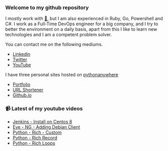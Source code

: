 ### Welcome to my github repository

I mostly work with [:snake:](https://www.python.org/), but I am also experienced in Ruby, Go, Powershell and C#. I work as a Full-Time DevOps engineer for a big company, and I try to better the environment on a daily basis, apart from this I like to learn new technologies and I am a competent problem solver.

You can contact me on the following mediums.
- [Linkedin](https://www.linkedin.com/in/r3ap3rpy)
- [Twitter](https://twitter.com/r3ap3rpy)
- [YouTube](https://www.youtube.com/channel/UC1qkMXH8d2I9DDAtBSeEHqg)

I have three personal sites hosted on [pythonanywhere](https://www.pythonanywhere.com/)
- [Portfolio](http://r3ap3rpy.pythonanywhere.com/)
- [URL Shortener](http://shortenpy.pythonanywhere.com/)
- [Github.io](https://r3ap3rpy.github.io/)

### :video_camera: Latest of my youtube videos
<!-- YOUTUBE:START -->
- [Jenkins - lnstall on Centos 8](https://www.youtube.com/watch?v=uk4KJDnqgcw)
- [Eve - NG - Adding Debian Client](https://www.youtube.com/watch?v=mRcHLZoqOyM)
- [Python - Rich - Custom](https://www.youtube.com/watch?v=kQoImVjQm3g)
- [Python - Rich Record](https://www.youtube.com/watch?v=sAtgg4Tyt3Q)
- [Python - Rich   Loops](https://www.youtube.com/watch?v=9d_-bKT4pcE)
<!-- YOUTUBE:END -->

